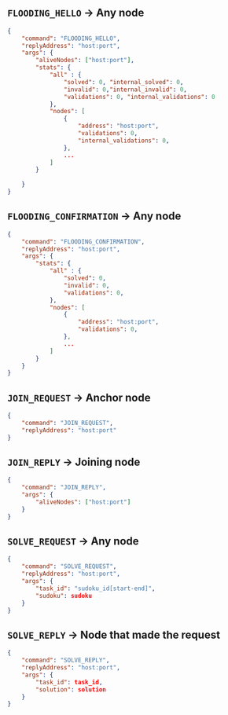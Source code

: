 
## `FLOODING_HELLO` -> Any node  
```json
{
    "command": "FLOODING_HELLO",
    "replyAddress": "host:port",
    "args": { 
        "aliveNodes": ["host:port"],
        "stats": {
            "all" : {
                "solved": 0, "internal_solved": 0,
                "invalid": 0,"internal_invalid": 0,
                "validations": 0, "internal_validations": 0 
            },
            "nodes": [ 
                { 
                    "address": "host:port", 
                    "validations": 0, 
                    "internal_validations": 0, 
                }, 
                ... 
            ]
        }
             
    }
}
```


## `FLOODING_CONFIRMATION` -> Any node 
```json
{
    "command": "FLOODING_CONFIRMATION",
    "replyAddress": "host:port",
    "args": {
        "stats": {
            "all" : {
                "solved": 0,
                "invalid": 0,
                "validations": 0, 
            },
            "nodes": [ 
                { 
                    "address": "host:port", 
                    "validations": 0, 
                }, 
                ... 
            ]
        } 
    }
}
``` 


## `JOIN_REQUEST` -> Anchor node
```json
{
    "command": "JOIN_REQUEST",
    "replyAddress": "host:port"
}
```


## `JOIN_REPLY` -> Joining node
```json
{
    "command": "JOIN_REPLY",
    "args": {
        "aliveNodes": ["host:port"]
    }
}
``` 


## `SOLVE_REQUEST` -> Any node
```json
{
    "command": "SOLVE_REQUEST",
    "replyAddress": "host:port",
    "args": {
        "task_id": "sudoku_id[start-end]",
        "sudoku": sudoku
    }
}
``` 


## `SOLVE_REPLY` -> Node that made the request
```json
{
    "command": "SOLVE_REPLY",
    "replyAddress": "host:port",
    "args": {
        "task_id": task_id,
        "solution": solution
    } 
}
```


